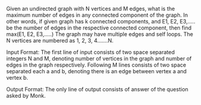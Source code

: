 Given an undirected graph with N vertices and M edges, what is the maximum number of edges in any connected component of the graph. In other words, if given graph has k connected components, and E1, E2, E3,..... be the number of edges in the respective connected component, then find max(E1, E2, E3,.....)
The graph may have multiple edges and self loops. The N vertices are numbered as 1, 2, 3, 4…….N.

Input Format:
The first line of input consists of two space separated integers N and M, denoting number of vertices in the graph and number of edges in the graph respectively.
Following M lines consists of two space separated each a and b, denoting there is an edge between vertex a and vertex b.

Output Format:
The only line of output consists of answer of the question asked by Monk.
